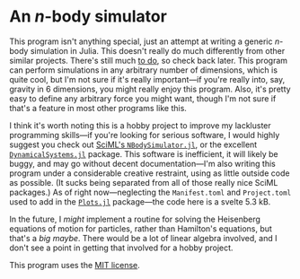 # An $n$-body simulator
This program isn't anything special, just an attempt at writing a generic
$n$-body simulation in Julia. This doesn't really do much differently from
other similar projects. There's still much [to do](TODO.md), so check back
later. This program can perform simulations in any arbitrary number of
dimensions, which is quite cool, but I'm not sure if it's really important—if
you're really into, say, gravity in 6 dimensions, you might really enjoy this
program. Also, it's pretty easy to define any arbitrary force you might want,
though I'm not sure if that's a feature in most other programs like this.

I think it's worth noting this is a hobby project to improve my lackluster
programming skills—if you're looking for serious software, I would highly
suggest you check out [SciML's `NBodySimulator.jl`][sciml], or the excellent
[`DynamicalSystems.jl`][ds] package. This software is inefficient, it will
likely be buggy, and may go without decent documentation—I'm also writing
this program under a considerable creative restraint, using as little outside
code as possible. (It sucks being separated from all of those really nice SciML
packages.) As of right now—neglecting the `Manifest.toml` and `Project.toml`
used to add in the [`Plots.jl`][plots] package—the code here is a svelte 5.3 kB.

In the future, I *might* implement a routine for solving the Heisenberg
equations of motion for particles, rather than Hamilton's equations, but
that's a *big maybe*. There would be a lot of linear algebra involved, and
I don't see a point in getting that involved for a hobby project.

This program uses the [MIT license](LICENSE).


[sciml]: https://github.com/SciML/NBodySimulator.jl

[ds]: https://juliadynamics.github.io/DynamicalSystems.jl/dev/ 

[plots]: https://docs.juliaplots.org/stable/
